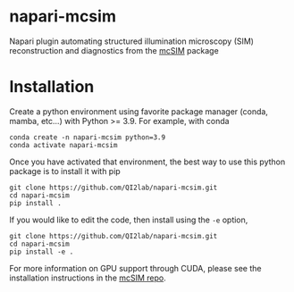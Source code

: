 # napari-mcsim
Napari plugin automating structured illumination microscopy (SIM) reconstruction and diagnostics 
from the [mcSIM](https://github.com/QI2lab/mcSIM) package

# Installation
Create a python environment using favorite package manager (conda, mamba, etc...) with Python >= 3.9.
For example, with conda
```
conda create -n napari-mcsim python=3.9
conda activate napari-mcsim
```

Once you have activated that environment, the best way to use this python package is to install it with pip
```
git clone https://github.com/QI2lab/napari-mcsim.git
cd napari-mcsim
pip install .
```

If you would like to edit the code, then install using the `-e` option,
```
git clone https://github.com/QI2lab/napari-mcsim.git
cd napari-mcsim
pip install -e .
```

For more information on GPU support through CUDA, please see the installation instructions in the [mcSIM repo](https://github.com/QI2lab/mcSIM).
